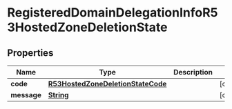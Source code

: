 

# RegisteredDomainDelegationInfoR53HostedZoneDeletionState


## Properties

| Name | Type | Description | Notes |
|------------ | ------------- | ------------- | -------------|
|**code** | [**R53HostedZoneDeletionStateCode**](R53HostedZoneDeletionStateCode.md) |  |  [optional] |
|**message** | [**String**](String.md) |  |  [optional] |




